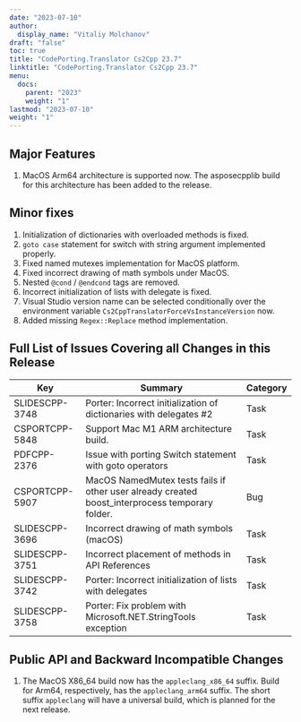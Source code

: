 ```yaml
---
date: "2023-07-10"
author:
  display_name: "Vitaliy Molchanov"
draft: "false"
toc: true
title: "CodePorting.Translator Cs2Cpp 23.7"
linktitle: "CodePorting.Translator Cs2Cpp 23.7"
menu:
  docs:
    parent: "2023"
    weight: "1"
lastmod: "2023-07-10"
weight: "1"
---
```


## Major Features ##

1. MacOS Arm64 architecture is supported now. The asposecpplib build for this architecture has been added to the release.

## Minor fixes ##

1. Initialization of dictionaries with overloaded methods is fixed.
1. `goto case` statement for switch with string argument implemented properly.
1. Fixed named mutexes implementation for MacOS platform.
1. Fixed incorrect drawing of math symbols under MacOS.
1. Nested `@cond` / `@endcond` tags are removed.
1. Incorrect initialization of lists with delegate is fixed.
1. Visual Studio version name can be selected conditionally over the environment variable `Cs2CppTranslatorForceVsInstanceVersion` now.
1. Added missing `Regex::Replace` method implementation.

## Full List of Issues Covering all Changes in this Release ##

| Key | Summary | Category |
| --- | --- | --- |
| SLIDESCPP-3748 | Porter: Incorrect initialization of dictionaries with delegates #2 | Task |
| CSPORTCPP-5848 | Support Mac M1 ARM architecture build. | Task |
| PDFCPP-2376 | Issue with porting Switch statement with goto operators | Task |
| CSPORTCPP-5907 | MacOS NamedMutex tests fails if other user already created boost_interprocess temporary folder. | Bug |
| SLIDESCPP-3696 | Incorrect drawing of math symbols (macOS) | Task |
| SLIDESCPP-3751 | Incorrect placement of methods in API References | Task |
| SLIDESCPP-3742 | Porter: Incorrect initialization of lists with delegates | Task |
| SLIDESCPP-3758 | Porter: Fix problem with Microsoft.NET.StringTools exception | Task |

## Public API and Backward Incompatible Changes ##

1. The MacOS X86_64 build now has the `appleclang_x86_64` suffix. Build for Arm64, respectively, has the `appleclang_arm64` suffix. The short suffix `appleclang` will have a universal build, which is planned for the next release.
